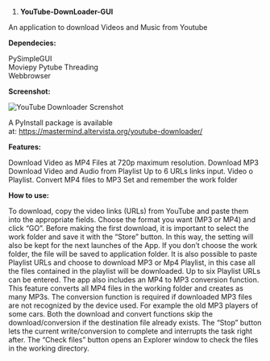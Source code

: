 ﻿1. **YouTube-DownLoader-GUI**

An application to download Videos and Music from Youtube

**Dependecies:**

PySimpleGUI  
Moviepy 
Pytube 
Threading  
Webbrowser

**Screenshot:**

![YouTube Downloader Screnshot](Aspose.Words.02392d84-84ea-4a17-a3fd-99fda3114872.001.png)

A PyInstall package is available at: <https://mastermind.altervista.org/youtube-downloader/>

**Features:**

Download Video as MP4 Files at 720p maximum resolution.
Download MP3
Download Video and Audio from Playlist
Up to 6 URLs links input. Video o Playlist.
Convert MP4 files to MP3
Set and remember the work folder

**How to use:**

To download, copy the video links (URLs) from YouTube and paste them into the appropriate fields. Choose the format you want (MP3 or MP4) and click “GO”. Before making the first download, it is important to select the work folder and save it with the “Store” button. In this way, the setting will also be kept for the next launches of the App. If you don’t choose the work folder, the file will be saved to application folder. It is also possible to paste Playlist URLs and choose to download MP3 or Mp4 Playlist, in this case all the files contained in the playlist will be downloaded. Up to six Playlist URLs can be entered. The app also includes an MP4 to MP3 conversion function. This feature converts all MP4 files in the working folder and creates as many MP3s. The conversion function is required if downloaded MP3 files are not recognized by the device used. For example the old MP3 players of some cars. Both the download and convert functions skip the download/conversion if the destination file already exists. The “Stop” button lets the current write/conversion to complete and interrupts the task right after. The “Check files” button opens an Explorer window to check the files in the working directory.

